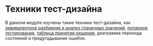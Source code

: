 # Техники тест-дизайна
В данном модуле изучены такие техники тест-дизайна, как [эквивалентное разбиение и анализ граничных значений](https://docs.google.com/spreadsheets/d/1I6UAlxFDtoAbXl1SUafAQrigv_GuAXHaVLIDGiKo-e0/edit#gid=0), [попарное тестирование](https://docs.google.com/spreadsheets/d/19SR9cCTIW9vZ8rN1WevxZTIWg3a89vrcdhZm5qRbhsM/edit#gid=0), [таблица принятия решения](https://docs.google.com/spreadsheets/d/1EAZ71nuPr0fn6cmIY8eboFeSIAtZ-o9KNcIZkvHyknQ/edit#gid=0), диаграмма перехода состояний и предугадывание ошибок.



